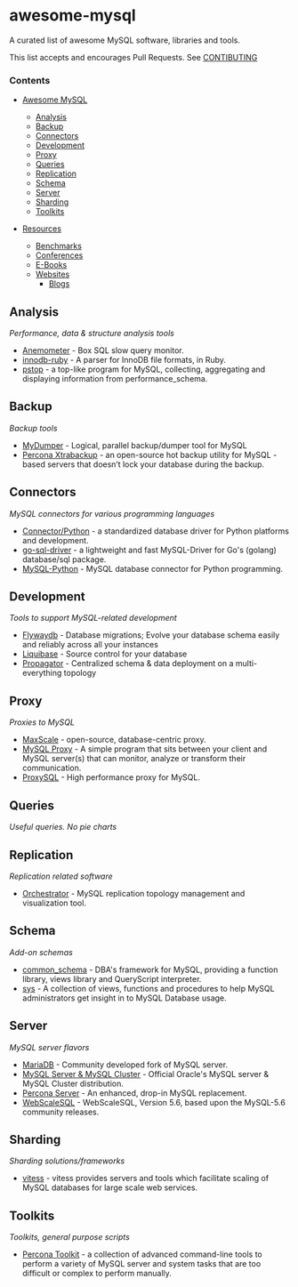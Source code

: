 # awesome-mysql

A curated list of awesome MySQL software, libraries and tools.

This list accepts and encourages Pull Requests. See [CONTIBUTING](CONTRIBUTING.md)

### Contents

- [Awesome MySQL](#awesome-mysql)
    - [Analysis](#analysis)
    - [Backup](#backup)
    - [Connectors](#connectors)
    - [Development](#development)
    - [Proxy](#proxy)
    - [Queries](#queries)
    - [Replication](#replication)
    - [Schema](#schema)
    - [Server](#server)
    - [Sharding](#sharding)
    - [Toolkits](#toolkits)

- [Resources](#resources)
    - [Benchmarks](#benchmarks)
    - [Conferences](#conferences)
    - [E-Books](#e-books)
    - [Websites](#websites)
        - [Blogs](#blogs)


## Analysis

*Performance, data & structure analysis tools*

* [Anemometer](https://github.com/box/Anemometer) - Box SQL slow query monitor.
* [innodb-ruby](https://github.com/jeremycole/innodb_ruby) - A parser for InnoDB file formats, in Ruby.
* [pstop](https://github.com/sjmudd/pstop) - a top-like program for MySQL, collecting, aggregating and displaying information from performance_schema.

## Backup

*Backup tools*

* [MyDumper](https://launchpad.net/mydumper) - Logical, parallel backup/dumper tool for MySQL
* [Percona Xtrabackup](http://www.percona.com/doc/percona-xtrabackup) - an open-source hot backup utility for MySQL - based servers that doesn’t lock your database during the backup.

## Connectors

*MySQL connectors for various programming languages*

* [Connector/Python](https://dev.mysql.com/downloads/connector/python/) - a standardized database driver for Python platforms and development.
* [go-sql-driver](https://github.com/go-sql-driver/mysql) - a lightweight and fast MySQL-Driver for Go's (golang) database/sql package.
* [MySQL-Python](http://sourceforge.net/projects/mysql-python/) - MySQL database connector for Python programming.

## Development

*Tools to support MySQL-related development*

- [Flywaydb](http://flywaydb.org/getstarted/) - Database migrations; Evolve your database schema easily and reliably across all your instances
- [Liquibase](http://www.liquibase.org/) - Source control for your database
- [Propagator](https://github.com/outbrain/propagator) - Centralized schema & data deployment on a multi-everything topology


## Proxy

*Proxies to MySQL*

* [MaxScale](https://github.com/mariadb-corporation/MaxScale) - open-source, database-centric proxy.
* [MySQL Proxy](https://launchpad.net/mysql-proxy) - A simple program that sits between your client and MySQL server(s) that can monitor, analyze or transform their communication.
* [ProxySQL](https://github.com/renecannao/proxysql) - High performance proxy for MySQL.


## Queries

*Useful queries. No pie charts*

## Replication

*Replication related software*

* [Orchestrator](https://github.com/outbrain/orchestrator) - MySQL replication topology management and visualization tool.

## Schema

*Add-on schemas*

* [common_schema](http://code.google.com/p/common-schema/) - DBA's framework for MySQL, providing a function library, views library and QueryScript interpreter.
* [sys](https://github.com/MarkLeith/mysql-sys) - A collection of views, functions and procedures to help MySQL administrators get insight in to MySQL Database usage.


## Server

*MySQL server flavors*

* [MariaDB](https://github.com/MariaDB/server) - Community developed fork of MySQL server.
* [MySQL Server & MySQL Cluster](https://github.com/mysql/mysql-server) - Official Oracle's MySQL server & MySQL Cluster distribution.
* [Percona Server](https://launchpad.net/percona-server) - An enhanced, drop-in MySQL replacement.
* [WebScaleSQL](https://github.com/webscalesql/webscalesql-5.6) - WebScaleSQL, Version 5.6, based upon the MySQL-5.6 community releases.


## Sharding

*Sharding solutions/frameworks*

* [vitess](https://github.com/youtube/vitess) - vitess provides servers and tools which facilitate scaling of MySQL databases for large scale web services.


## Toolkits

*Toolkits, general purpose scripts*

* [Percona Toolkit](http://www.percona.com/software/percona-toolkit) - a collection of advanced command-line tools to perform a variety of MySQL server and system tasks that are too difficult or complex to perform manually.
